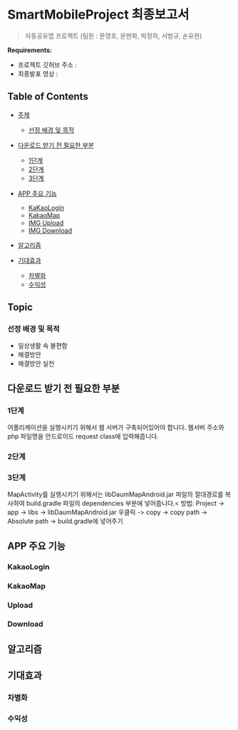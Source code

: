 # SmartMobileProject 최종보고서 

> 자동공유앱 프로젝트 (팀원 : 문영호, 문현화, 박정하, 서범규, 손유현)

**Requirements:**
  - 프로젝트 깃허브 주소 :
  - 최종발표 영상 : 
 

## Table of Contents

- [주제](#Topic)
  - [선정 배경 및 목적](#Topic)

- [다운로드 받기 전 필요한 부분](#1단계)
  - [1단계](#1단계)
  - [2단계](#2단계)
  - [3단계](#3단계)


- [APP 주요 기능](#KakaoLogin)
  - [KaKaoLogin](#KakaoLogin)
  - [KakaoMap](#KakaoMap)
  - [IMG Upload](#Upload)
  - [IMG Download](#Download)
  
- [알고리즘](#알고리즘)

- [기대효과](#기대효과)
  - [차별화](#차별화)
  - [수익성](#수익성)
  

  
 ## Topic
  ### 선정 배경 및 목적
  - 일상생활 속 불편함 
  - 해결방안
  - 해결방안 실천 
  
  
 ## 다운로드 받기 전 필요한 부분
  ### 1단계
  어플리케이션을 실행시키기 위해서 웹 서버가 구축되어있어야 합니다. 웹서버 주소와 php 파일명을 안드로이드 request class에 입력해줍니다.
 
  
  ### 2단계
  
  ### 3단계
  MapActivity를 실행시키기 위해서는 libDaumMapAndroid.jar 파일의 절대경로를 복사하여 build.gradle 파일의 dependencies 부분에 넣어줍니다.<
  방법: Project -> app -> libs -> libDaumMapAndroid.jar 우클릭 -> copy -> copy path -> Absolute path -> build.gradle에 넣어주기
  
  
  ## APP 주요 기능
   ### KakaoLogin
   
   ### KakaoMap
   
   ### Upload
   
   ### Download
   
   
   
  ## 알고리즘
  
  
  
  ## 기대효과
  
   ### 차별화
   
   ### 수익성
